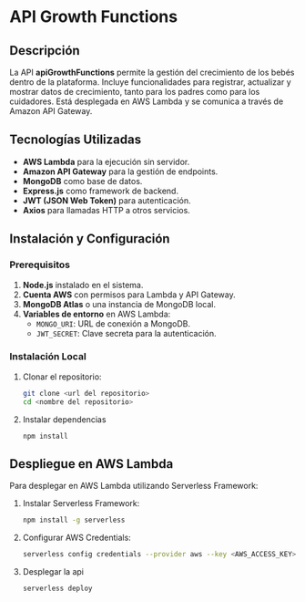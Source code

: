 # API Growth Functions

## Descripción
La API **apiGrowthFunctions** permite la gestión del crecimiento de los bebés dentro de la plataforma. Incluye funcionalidades para registrar, actualizar y mostrar datos de crecimiento, tanto para los padres como para los cuidadores. Está desplegada en AWS Lambda y se comunica a través de Amazon API Gateway.

## Tecnologías Utilizadas
- **AWS Lambda** para la ejecución sin servidor.
- **Amazon API Gateway** para la gestión de endpoints.
- **MongoDB** como base de datos.
- **Express.js** como framework de backend.
- **JWT (JSON Web Token)** para autenticación.
- **Axios** para llamadas HTTP a otros servicios.

## Instalación y Configuración

### Prerequisitos
1. **Node.js** instalado en el sistema.
2. **Cuenta AWS** con permisos para Lambda y API Gateway.
3. **MongoDB Atlas** o una instancia de MongoDB local.
4. **Variables de entorno** en AWS Lambda:
   - `MONGO_URI`: URL de conexión a MongoDB.
   - `JWT_SECRET`: Clave secreta para la autenticación.

### Instalación Local
1. Clonar el repositorio:
   ```sh
   git clone <url del repositorio>
   cd <nombre del repositorio>
   ```
2. Instalar dependencias
   ```
   npm install
   ```
## Despliegue en AWS Lambda
Para desplegar en AWS Lambda utilizando Serverless Framework:

1. Instalar Serverless Framework:
    ```sh
    npm install -g serverless
    ```
2. Configurar AWS Credentials:
    ```sh
    serverless config credentials --provider aws --key <AWS_ACCESS_KEY> --secret <AWS_SECRET_KEY>
    ```
3. Desplegar la api
    ```sh
    serverless deploy
    ```
